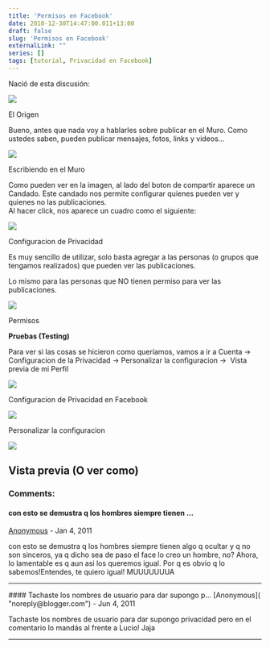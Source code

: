 ```yaml
---
title: 'Permisos en Facebook'
date: 2010-12-30T14:47:00.011+13:00
draft: false
slug: 'Permisos en Facebook'
externalLink: ""
series: []
tags: [tutorial, Privacidad en Facebook]
---
```


Nació de esta discusión:  

[![](http://4.bp.blogspot.com/_YgRWyZGNN_Y/TRu8fijhNJI/AAAAAAAAJdw/GzCncw-aovc/s400/piratas.png)](http://4.bp.blogspot.com/_YgRWyZGNN_Y/TRu8fijhNJI/AAAAAAAAJdw/GzCncw-aovc/s1600/piratas.png)

El Origen

  
  
Bueno, antes que nada voy a hablarles sobre publicar en el Muro. Como ustedes saben, pueden publicar mensajes, fotos, links y videos...  

[![](http://1.bp.blogspot.com/_YgRWyZGNN_Y/TRvVFj2QGPI/AAAAAAAAJeA/07Ah36IomBc/s1600/screenshot2.png)](http://1.bp.blogspot.com/_YgRWyZGNN_Y/TRvVFj2QGPI/AAAAAAAAJeA/07Ah36IomBc/s1600/screenshot2.png)

Escribiendo en el Muro

Como pueden ver en la imagen, al lado del boton de compartir aparece un Candado. Este candado nos permite configurar quienes pueden ver y quienes no las publicaciones.  
Al hacer click, nos aparece un cuadro como el siguiente:  

![](http://2.bp.blogspot.com/_YgRWyZGNN_Y/TRvVFSsI8uI/AAAAAAAAJd8/IEzBSOARieg/s1600/screenshot3.png)

Configuracion de Privacidad

Es muy sencillo de utilizar, solo basta agregar a las personas (o grupos que tengamos realizados) que pueden ver las publicaciones. 

Lo mismo para las personas que NO tienen permiso para ver las publicaciones.

  

![](http://3.bp.blogspot.com/_YgRWyZGNN_Y/TRvVBG_un-I/AAAAAAAAJd0/j--v-oxGNm4/s1600/screenshot5.png)

Permisos

  
**Pruebas (Testing)**  
  
Para ver si las cosas se hicieron como queríamos, vamos a ir a Cuenta -> Configuracion de la Privacidad -> Personalizar la configuracion ->  Vista previa de mi Perfil  
  

![](http://4.bp.blogspot.com/_YgRWyZGNN_Y/TRvYiicez3I/AAAAAAAAJeI/8Gg0SXJ9B3k/s1600/screenshot6.png)

Configuracion de Privacidad en Facebook

[![](http://1.bp.blogspot.com/_YgRWyZGNN_Y/TRvYl0jGvjI/AAAAAAAAJeM/i_rtpuvkEFg/s640/screenshot8.png)](http://1.bp.blogspot.com/_YgRWyZGNN_Y/TRvYl0jGvjI/AAAAAAAAJeM/i_rtpuvkEFg/s1600/screenshot8.png)

Personalizar la configuracion

  

[![](http://2.bp.blogspot.com/_YgRWyZGNN_Y/TRvYdfanGsI/AAAAAAAAJeE/_Z5r3XVakEE/s640/screenshot7.png)](http://2.bp.blogspot.com/_YgRWyZGNN_Y/TRvYdfanGsI/AAAAAAAAJeE/_Z5r3XVakEE/s400/screenshot7.png)

Vista previa (O ver como)
---
### Comments:
#### con esto se demustra q los hombres siempre tienen ...
[Anonymous]( "noreply@blogger.com") - <time datetime="2011-01-27T17:25:53.647+13:00">Jan 4, 2011</time>

con esto se demustra q los hombres siempre tienen algo q ocultar y q no son sinceros, ya q dicho sea de paso el face lo creo un hombre, no? Ahora, lo lamentable es q aun asi los queremos igual. Por q es obvio q lo sabemos!Entendes, te quiero igual! MUUUUUUUA
<hr />
#### Tachaste los nombres de usuario para dar supongo p...
[Anonymous]( "noreply@blogger.com") - <time datetime="2011-06-17T09:16:36.339+12:00">Jun 4, 2011</time>

Tachaste los nombres de usuario para dar supongo privacidad pero en el comentario lo mandás al frente a Lucio! Jaja
<hr />
